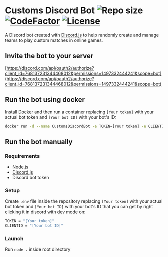 # Customs Discord Bot ![Repo size](https://img.shields.io/github/repo-size/ThePanToster/customs-discord-bot) [![CodeFactor](https://img.shields.io/codefactor/grade/github/ThePanToster/customs-discord-bot/main)](https://www.codefactor.io/repository/github/ThePanToster/customs-discord-bot) [![License](https://img.shields.io/github/license/ThePanToster/customs-discord-bot)](https://github.com/ThePanToster/customs-discord-bot/blob/main/LICENSE)

A Discord bot created with [Discord.js](https://github.com/discordjs/discord.js) to help randomly create and manage teams to play custom matches in online games.

## Invite the bot to your server

[https://discord.com/api/oauth2/authorize?client_id=768137231344468012&permissions=1497332444241&scope=bot](https://discord.com/api/oauth2/authorize?client_id=768137231344468012&permissions=1497332444241&scope=bot)

## Run the bot using docker

Install [Docker](https://docs.docker.com/get-docker) and then run a container replacing `[Your token]` with your actual bot token and `[Your bot ID]` with your bot's ID:

```sh
docker run -d --name CustomsDiscordBot -e TOKEN=[Your token] -e CLIENTID=[Your bot ID] thepantoster/customsdiscordbot
```

## Run the bot manually

### Requirements

- [Node.js](https://github.com/nodejs/node)
- [Discord.js](https://github.com/discordjs/discord.js)
- Discord bot token

### Setup

Create `.env` file inside the repository replacing `[Your token]` with your actual bot token and `[Your bot ID]` with your bot's ID that you can get by right clicking it in discord with dev mode on:

```sh
TOKEN = "[Your token]"
CLIENTID = "[Your bot ID]"
```

### Launch

Run `node .` inside root directory
